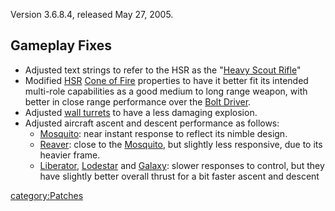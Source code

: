 Version 3.6.8.4, released May 27, 2005.

## Gameplay Fixes

- Adjusted text strings to refer to the HSR as the "[Heavy Scout
  Rifle](Heavy_Scout_Rifle.md)"
- Modified [HSR](Heavy_Scout_Rifle.md) [Cone of
  Fire](Cone_of_fire.md) properties to have it better fit its
  intended multi-role capabilities as a good medium to long range
  weapon, with better in close range performance over the [Bolt
  Driver](Bolt_Driver.md).
- Adjusted [wall turrets](Phalanx.md) to have a less damaging
  explosion.
- Adjusted aircraft ascent and descent performance as follows:
  - [Mosquito](Mosquito.md): near instant response to
    reflect its nimble design.
  - [Reaver](Reaver.md): close to the
    [Mosquito](Mosquito.md), but slightly less responsive,
    due to its heavier frame.
  - [Liberator](Liberator.md),
    [Lodestar](Lodestar.md) and [Galaxy](Galaxy.md):
    slower responses to control, but they have slightly better
    overall thrust for a bit faster ascent and descent

[category:Patches](category:Patches.md)
